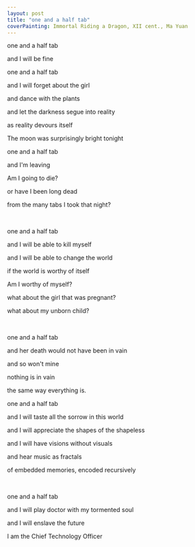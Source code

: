 ```yaml
---
layout: post
title: "one and a half tab"
coverPainting: Immortal Riding a Dragon, XII cent., Ma Yuan
---
```


one and a half tab

and I will be fine

one and a half tab

and I will forget about the girl

and dance with the plants

and let the darkness segue into reality

as reality devours itself

The moon was surprisingly bright tonight

one and a half tab

and I'm leaving

Am I going to die?

or have I been long dead

from the many tabs I took that night?

<br>

one and a half tab

and I will be able to kill myself

and I will be able to change the world

if the world is worthy of itself

Am I worthy of myself?

what about the girl that was pregnant?

what about my unborn child?

<br>

one and a half tab

and her death would not have been in vain

and so won't mine

nothing is in vain

the same way everything is.

one and a half tab

and I will taste all the sorrow in this world

and I will appreciate the shapes of the shapeless

and I will have visions without visuals

and hear music as fractals

of embedded memories, encoded recursively

<br>

one and a half tab

and I will play doctor with my tormented soul

and I will enslave the future

I am the Chief Technology Officer
